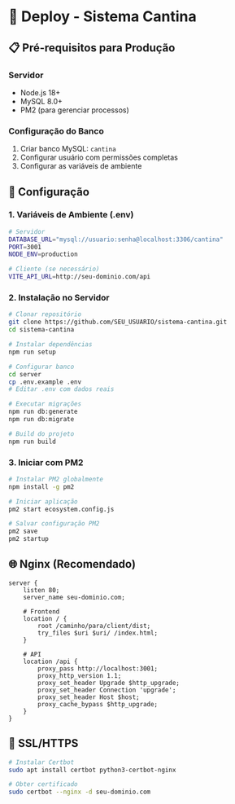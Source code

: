 # 🚀 Deploy - Sistema Cantina

## 📋 Pré-requisitos para Produção

### Servidor
- Node.js 18+
- MySQL 8.0+
- PM2 (para gerenciar processos)

### Configuração do Banco
1. Criar banco MySQL: `cantina`
2. Configurar usuário com permissões completas
3. Configurar as variáveis de ambiente

## 🔧 Configuração

### 1. Variáveis de Ambiente (.env)
```bash
# Servidor
DATABASE_URL="mysql://usuario:senha@localhost:3306/cantina"
PORT=3001
NODE_ENV=production

# Cliente (se necessário)
VITE_API_URL=http://seu-dominio.com/api
```

### 2. Instalação no Servidor
```bash
# Clonar repositório
git clone https://github.com/SEU_USUARIO/sistema-cantina.git
cd sistema-cantina

# Instalar dependências
npm run setup

# Configurar banco
cd server
cp .env.example .env
# Editar .env com dados reais

# Executar migrações
npm run db:generate
npm run db:migrate

# Build do projeto
npm run build
```

### 3. Iniciar com PM2
```bash
# Instalar PM2 globalmente
npm install -g pm2

# Iniciar aplicação
pm2 start ecosystem.config.js

# Salvar configuração PM2
pm2 save
pm2 startup
```

## 🌐 Nginx (Recomendado)
```nginx
server {
    listen 80;
    server_name seu-dominio.com;

    # Frontend
    location / {
        root /caminho/para/client/dist;
        try_files $uri $uri/ /index.html;
    }

    # API
    location /api {
        proxy_pass http://localhost:3001;
        proxy_http_version 1.1;
        proxy_set_header Upgrade $http_upgrade;
        proxy_set_header Connection 'upgrade';
        proxy_set_header Host $host;
        proxy_cache_bypass $http_upgrade;
    }
}
```

## 📱 SSL/HTTPS
```bash
# Instalar Certbot
sudo apt install certbot python3-certbot-nginx

# Obter certificado
sudo certbot --nginx -d seu-dominio.com
```